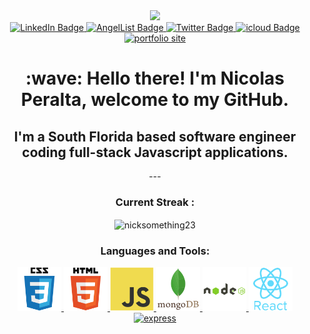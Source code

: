 <div id="header" align="center">
  <img src="https://media.giphy.com/media/QTfX9Ejfra3ZmNxh6B/giphy.gif" width="300"/>
  <div id="badges">
  <a href="https://www.linkedin.com/in/nickperalta/">
    <img src="https://img.shields.io/badge/LinkedIn-blue?style=for-the-badge&logo=linkedin&logoColor=white" alt="LinkedIn Badge"/>
  </a>
  <a href="https://angel.co/u/nicolas-peralta-2">
    <img src="https://img.shields.io/badge/AngelList-%23D4D4D4.svg?style=for-the-badge&logo=AngelList&logoColor=black" alt="AngelList Badge"/>
  </a>
  <a href="https://twitter.com/nicksomething23">
    <img src="https://img.shields.io/badge/Twitter-blue?style=for-the-badge&logo=twitter&logoColor=white" alt="Twitter Badge"/>
  </a>
  <a href="nicolasperalta27@icloud.com">
    <img src="https://img.shields.io/badge/iCloud-3693F3.svg?style=for-the-badge&logo=iCloud&logoColor=white" alt="icloud Badge"/>
  </a>
  <a href="https://nicolasperalta.netlify.app/">
   <img src="https://img.shields.io/badge/portfolio-430098.svg?style=for-the-badge&&logoColor=white" alt="portfolio site"/>
  </a>
    
</div>
</div>

<h1 align="center">:wave:  Hello there! I'm Nicolas Peralta, welcome to my GitHub.</h1>
<h2 align="center">I'm a South Florida based software engineer coding full-stack Javascript applications.</h3>


<!-- ### :man_technologist: About Me :

My name is Nicolas Peralta and I'm your next software engineer. Whether that is helping you cement your online presence and establishing your brand or joining your team and creating great things together while continuously learning and growing as an engineer, I am excited about what we can do together.

When i'm not working, you can catch me playing video games, going to the gym or traveling. It's about enjoying the little things, right?
 -->

<div align="center">
 ---

### Current Streak :
<p><img align="center" src="https://github-readme-streak-stats.herokuapp.com/?user=nicksomething23&theme=dark" alt="nicksomething23" /></p>
</div>
<h3 align="center">Languages and Tools:</h3>
<p align="center"> <a href="https://www.w3schools.com/css/" target="_blank"> <img src="https://raw.githubusercontent.com/devicons/devicon/master/icons/css3/css3-original-wordmark.svg" alt="css3" width="70" height="70"/> </a> <a href="https://www.w3.org/html/" target="_blank"> <img src="https://raw.githubusercontent.com/devicons/devicon/master/icons/html5/html5-original-wordmark.svg" alt="html5" width="70" height="70"/> </a> <a href="https://developer.mozilla.org/en-US/docs/Web/JavaScript" target="_blank"> <img src="https://raw.githubusercontent.com/devicons/devicon/master/icons/javascript/javascript-original.svg" alt="javascript" width="70" height="70"/> </a> <a href="https://www.mongodb.com/" target="_blank"> <img src="https://raw.githubusercontent.com/devicons/devicon/master/icons/mongodb/mongodb-original-wordmark.svg" alt="mongodb" width="70" height="70"/> </a> <a href="https://nodejs.org" target="_blank"> <img src="https://raw.githubusercontent.com/devicons/devicon/master/icons/nodejs/nodejs-original-wordmark.svg" alt="nodejs" width="70" height="70"/> </a> <a href="https://reactjs.org/" target="_blank"> <img src="https://raw.githubusercontent.com/devicons/devicon/master/icons/react/react-original-wordmark.svg" alt="react" width="70" height="70"/> </a> <a href="https://expressjs.com" target="_blank"> <img src="https://img.shields.io/badge/express.js-%23404d59.svg?style=for-the-badge&logo=express&logoColor=%2361DAFB" alt="express" width="100" height="50"/> </a> </p>
<!---
nicksomething23/nicksomething23 is a ✨ special ✨ repository because its `README.md` (this file) appears on your GitHub profile.
You can click the Preview link to take a look at your changes.
--->
